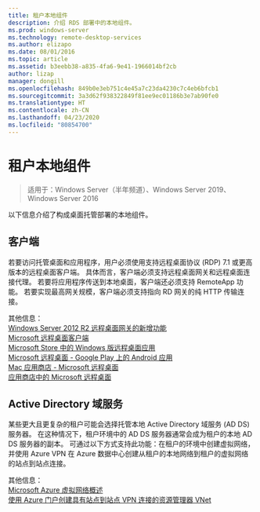 ```yaml
---
title: 租户本地组件
description: 介绍 RDS 部署中的本地组件。
ms.prod: windows-server
ms.technology: remote-desktop-services
ms.author: elizapo
ms.date: 08/01/2016
ms.topic: article
ms.assetid: b3eebb38-a835-4fa6-9e41-1966014bf2cb
author: lizap
manager: dongill
ms.openlocfilehash: 849b0e3eb751c4e45a7c23da4230c7c4eb6bfcb1
ms.sourcegitcommit: 3a3d62f938322849f81ee9ec01186b3e7ab90fe0
ms.translationtype: HT
ms.contentlocale: zh-CN
ms.lasthandoff: 04/23/2020
ms.locfileid: "80854700"
---
```

# <a name="tenant-on-premises-components"></a>租户本地组件

>适用于：Windows Server（半年频道）、Windows Server 2019、Windows Server 2016

以下信息介绍了构成桌面托管部署的本地组件。  
  
##  <a name="clients"></a>客户端  
若要访问托管桌面和应用程序，用户必须使用支持远程桌面协议 (RDP) 7.1 或更高版本的远程桌面客户端。 具体而言，客户端必须支持远程桌面网关和远程桌面连接代理。 若要将应用程序传送到本地桌面，客户端还必须支持 RemoteApp 功能。 若要实现最高网关规模，客户端必须支持指向 RD 网关的纯 HTTP 传输连接。  
  
其他信息：  
[Windows Server 2012 R2 远程桌面网关的新增功能](https://blogs.technet.microsoft.com/enterprisemobility/2013/03/14/whats-new-in-windows-server-2012-remote-desktop-gateway/#transport)  
[Microsoft 远程桌面客户端](https://technet.microsoft.com/library/dn473009.aspx)  
[Microsoft Store 中的 Windows 版远程桌面应用](https://apps.microsoft.com/windows/app/remote-desktop/051f560e-5e9b-4dad-8b2e-fa5e0b05a480)  
[Microsoft 远程桌面 - Google Play 上的 Android 应用](https://play.google.com/store/apps/details?id=com.microsoft.rdc.android)  
[Mac 应用商店 - Microsoft 远程桌面](https://itunes.apple.com/app/microsoft-remote-desktop/id715768417?mt=12)  
[应用商店中的 Microsoft 远程桌面](https://itunes.apple.com/app/microsoft-remote-desktop/id714464092?mt=8)  
  
##  <a name="active-directory-domain-services"></a>Active Directory 域服务  
某些更大且更复杂的租户可能会选择托管本地 Active Directory 域服务 (AD DS) 服务器。 在这种情况下，租户环境中的 AD DS 服务器通常会成为租户的本地 AD DS 服务器的副本。 可通过以下方式支持此功能：在租户的环境中创建虚拟网络，并使用 Azure VPN 在 Azure 数据中心创建从租户的本地网络到租户的虚拟网络的站点到站点连接。  
  
其他信息：  
[Microsoft Azure 虚拟网络概述](https://azure.microsoft.com/documentation/articles/virtual-networks-overview/)  
[使用 Azure 门户创建具有站点到站点 VPN 连接的资源管理器 VNet](https://azure.microsoft.com/documentation/articles/vpn-gateway-howto-site-to-site-resource-manager-portal/)  


